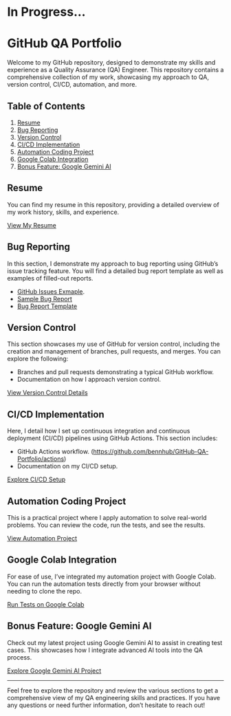 # In Progress...

# GitHub QA Portfolio

Welcome to my GitHub repository, designed to demonstrate my skills and experience as a Quality Assurance (QA) Engineer. This repository contains a comprehensive collection of my work, showcasing my approach to QA, version control, CI/CD, automation, and more.

## Table of Contents

1. [Resume](#resume)
2. [Bug Reporting](#bug-reporting)
3. [Version Control](#version-control)
4. [CI/CD Implementation](#cicd-implementation)
5. [Automation Coding Project](#automation-coding-project)
6. [Google Colab Integration](#google-colab-integration)
7. [Bonus Feature: Google Gemini AI](#bonus-feature-google-gemini-ai)

## Resume

You can find my resume in this repository, providing a detailed overview of my work history, skills, and experience.

[View My Resume](./Resume.md)  <!-- Or link to a PDF: ./Resume.pdf -->

## Bug Reporting

In this section, I demonstrate my approach to bug reporting using GitHub’s issue tracking feature. You will find a detailed bug report template as well as examples of filled-out reports.

- [GitHub Issues Exmaple](https://github.com/bennhub/GitHub-QA-Portfolio/issues/1).
- [Sample Bug Report](./Bug-Reporting/Sample-Bug-Report.md)
- [Bug Report Template](./Bug-Reporting/Template.md)
  

## Version Control

This section showcases my use of GitHub for version control, including the creation and management of branches, pull requests, and merges. You can explore the following:

- Branches and pull requests demonstrating a typical GitHub workflow.
- Documentation on how I approach version control.

[View Version Control Details](./Version-Control/Branch-Documentation.md)

## CI/CD Implementation

Here, I detail how I set up continuous integration and continuous deployment (CI/CD) pipelines using GitHub Actions. This section includes:

- GitHub Actions workflow. (https://github.com/bennhub/GitHub-QA-Portfolio/actions)
- Documentation on my CI/CD setup.

[Explore CI/CD Setup](./CI-CD/CI-CD-Documentation.md)

## Automation Coding Project

This is a practical project where I apply automation to solve real-world problems. You can review the code, run the tests, and see the results.

[View Automation Project](./Automation-Project/Automation-Demo.md)

## Google Colab Integration

For ease of use, I’ve integrated my automation project with Google Colab. You can run the automation tests directly from your browser without needing to clone the repo.

[Run Tests on Google Colab](https://colab.research.google.com/drive/your-colab-notebook-id) <!-- Replace with your Colab link -->

## Bonus Feature: Google Gemini AI

Check out my latest project using Google Gemini AI to assist in creating test cases. This showcases how I integrate advanced AI tools into the QA process.

[Explore Google Gemini AI Project](./Google-Gemini-AI/README.md)

---

Feel free to explore the repository and review the various sections to get a comprehensive view of my QA engineering skills and practices. If you have any questions or need further information, don’t hesitate to reach out!
